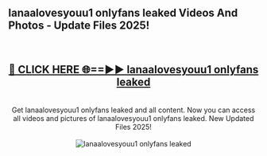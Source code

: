 <h2>lanaalovesyouu1 onlyfans leaked Videos And Photos - Update Files 2025!</h2>
<br>
<div align="center">
<h2><a href="https://top-ai-tools.click/QrbHav" rel="nofollow">🔴 CLICK HERE 🌐==►► lanaalovesyouu1 onlyfans leaked</a></h2>
<br>
Get lanaalovesyouu1 onlyfans leaked and all content. Now you can access all videos and pictures of lanaalovesyouu1 onlyfans leaked. New Updated Files 2025!
<br>
<br>
<a href="https://top-ai-tools.click/QrbHav" rel="nofollow" data-target="animated-image.originalLink"><img src="https://i.ibb.co.com/WyWwxjT/player-gif2.gif" alt="lanaalovesyouu1 onlyfans leaked" style="max-width: 100%; display: inline-block;" data-target="animated-image.originalImage"></a>
</div>
<br>